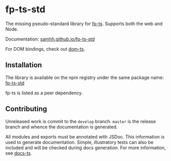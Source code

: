 # fp-ts-std

The missing pseudo-standard library for [fp-ts](https://gcanti.github.io/fp-ts/). Supports both the web and Node.

Documentation: [samhh.github.io/fp-ts-std](https://samhh.github.io/fp-ts-std/)

For DOM bindings, check out [dom-ts](https://github.com/waynevanson/dom-ts).

## Installation

The library is available on the npm registry under the same package name: [fp-ts-std](https://www.npmjs.com/package/fp-ts-std)

fp-ts is listed as a peer dependency.

## Contributing

Unreleased work is commit to the `develop` branch. `master` is the release branch and whence the documentation is generated.

All modules and exports must be annotated with JSDoc. This information is used to generate documentation. Simple, illustratory tests can also be included and will be checked during docs generation. For more information, see [docs-ts](https://github.com/gcanti/docs-ts).

